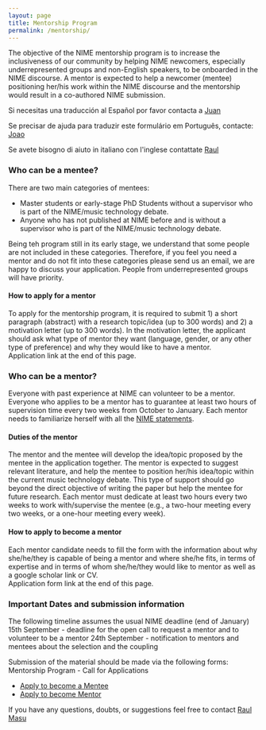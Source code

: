```yaml
---
layout: page
title: Mentorship Program
permalink: /mentorship/
---
```



The objective of the NIME mentorship program is to increase the inclusiveness of our community by helping NIME newcomers, especially underrepresented groups and non-English speakers, to be onboarded in the NIME discourse. A mentor is expected to help a newcomer (mentee) positioning her/his work within the NIME discourse and the mentorship would result in a co-authored NIME submission.

Si necesitas una traducción al Español por favor contacta a 
[Juan](mailto:psxjpma@nott.ac.uk)

Se precisar de ajuda para traduzir este formulário em Português, contacte: [Joao](mailto:tragtenberg@gmail.com)

Se avete bisogno di aiuto in italiano con l'inglese contattate 
[Raul](mailto:raul@raulmasu.org)

### Who can be a mentee?
There are two main categories of mentees:

* Master students or early-stage PhD Students without a supervisor who is part of the NIME/music technology debate. 
* Anyone who has not published at NIME before and is without a supervisor who is part of the NIME/music technology debate. 

Being teh program still in its early stage, we understand that some people are not included in these categories. 
Therefore, if you feel you need a mentor and do not fit into these categories please send us an email, we are happy to discuss your application. People from underrepresented groups will have priority.

#### How to apply for a mentor
To apply for the mentorship program, it is required to submit 1) a short paragraph (abstract) with a research topic/idea 
(up to 300 words) and 2) a motivation letter (up to 300 words). 
In the motivation letter, the applicant should ask what type of mentor they want 
(language, gender, or any other type of preference) and why they would like to have a mentor.
<br>
Application link at the end of this page.

### Who can be a mentor?
Everyone with past experience at NIME can volunteer to be a mentor. 
Everyone who applies to be a mentor has to guarantee at least 
two hours of supervision time every two weeks from October to January. 
Each mentor needs to familiarize herself with all the 
[NIME statements](https://www.nime.org/statements/).

#### Duties of the mentor
The mentor and the mentee will develop the idea/topic proposed by the mentee in the application together. 
The mentor is expected to suggest relevant literature, and help the mentee to position 
her/his idea/topic within the current music technology debate. 
This type of support should go beyond the direct objective of writing the paper 
but help the mentee for future research. Each mentor must dedicate at least two hours every 
two weeks to work with/supervise the mentee (e.g., a two-hour meeting every two weeks, or a one-hour meeting every week).

#### How to apply to become a mentor
Each mentor candidate needs to fill the form with the information about why 
she/he/they is capable of being a mentor and where she/he fits, 
in terms of expertise and in terms of whom she/he/they would like to mentor as well as a google scholar link or CV. 
<br>
Application form link at the end of this page.

### Important Dates and submission information
The following timeline assumes the usual NIME deadline (end of January)
15th September - deadline for the open call to request a mentor and to volunteer to be a mentor
24th September - notification to mentors and mentees about the selection and the coupling

Submission of the material should be made via the following forms:
Mentorship Program - Call for Applications
- [Apply to become a Mentee](https://vault.oddworlds.org/apps/forms/s/7dbcbBLk8TrjZSk6AG3oyWdy)
- [Apply to become  Mentor](https://vault.oddworlds.org/apps/forms/s/BfkC5xLjmHNaLP3g8ASzMy5a)

If you have any questions, doubts, or suggestions feel free to contact [Raul Masu](mailto:raul@raulmasu.org)
